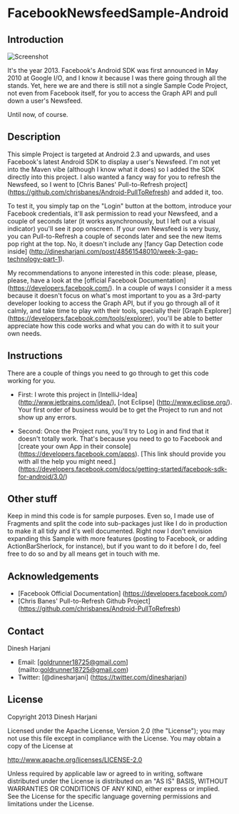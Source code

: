 # FacebookNewsfeedSample-Android

## Introduction

![Screenshot](https://github.com/the7thgoldrunner/facebooknewsfeedsample-android/raw/master/images/facebooknewsfeed-android-holo.png)

It's the year 2013. Facebook's Android SDK was first announced in May 2010 at Google I/O, and I know it because I was there going through all the stands. Yet, here we are and there is still not a single Sample Code Project, not even from Facebook itself, for you to access the Graph API and pull down a user's Newsfeed.

Until now, of course.

## Description

This simple Project is targeted at Android 2.3 and upwards, and uses Facebook's latest Android SDK to display a user's Newsfeed. I'm not yet into the Maven vibe (although I know what it does) so I added the SDK directly into this project. I also wanted a fancy way for you to refresh the Newsfeed, so I went to [Chris Banes' Pull-to-Refresh project] (https://github.com/chrisbanes/Android-PullToRefresh) and added it, too.

To test it, you simply tap on the "Login" button at the bottom, introduce your Facebook credentials, it'll ask permission to read your Newsfeed, and a couple of seconds later (it works asynchronously, but I left out a visual indicator) you'll see it pop onscreen. If your own Newsfeed is very busy, you can Pull-to-Refresh  a couple of seconds later and see the new items pop right at the top. No, it doesn't include any [fancy Gap Detection code inside] (http://dinesharjani.com/post/48561548010/week-3-gap-technology-part-1).

My recommendations to anyone interested in this code: please, please, please, have a look at the [official Facebook Documentation] (https://developers.facebook.com/). In a couple of ways I consider it a mess because it doesn't focus on what's most important to you as a 3rd-party developer looking to access the Graph API, but if you go through all of it calmly, and take time to play with their tools, specially their [Graph Explorer] (https://developers.facebook.com/tools/explorer), you'll be able to better appreciate how this code works and what you can do with it to suit your own needs.

## Instructions

There are a couple of things you need to go through to get this code working for you.

* First: I wrote this project in [IntelliJ-Idea] (http://www.jetbrains.com/idea/), [not Eclipse] (http://www.eclipse.org/). Your first order of business would be to get the Project to run and not show up any errors.

* Second: Once the Project runs, you'll try to Log in and find that it doesn't totally work. That's because you need to go to Facebook and [create your own App in their console] (https://developers.facebook.com/apps). [This link should provide you with all the help you might need.] (https://developers.facebook.com/docs/getting-started/facebook-sdk-for-android/3.0/)

## Other stuff

Keep in mind this code is for sample purposes. Even so, I made use of Fragments and split the code into sub-packages just like I do in production to make it all tidy and it's well documented. Right now I don't envision expanding this Sample with more features (posting to Facebook, or adding ActionBarSherlock, for instance), but if you want to do it before I do, feel free to do so and by all means get in touch with me.

## Acknowledgements

* [Facebook Official Documentation] (https://developers.facebook.com/)
* [Chris Banes' Pull-to-Refresh Github Project] (https://github.com/chrisbanes/Android-PullToRefresh)

## Contact
Dinesh Harjani
* Email: [goldrunner18725@gmail.com] (mailto:goldrunner18725@gmail.com)
* Twitter: [@dinesharjani] (https://twitter.com/dinesharjani)

## License

Copyright 2013 Dinesh Harjani

Licensed under the Apache License, Version 2.0 (the "License");
you may not use this file except in compliance with the License.
You may obtain a copy of the License at

http://www.apache.org/licenses/LICENSE-2.0

Unless required by applicable law or agreed to in writing, software distributed under the License is distributed on an "AS IS" BASIS, WITHOUT WARRANTIES OR CONDITIONS OF ANY KIND, either express or implied.
See the License for the specific language governing permissions and limitations under the License.
